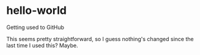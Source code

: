 # hello-world
Getting used to GitHub

This seems pretty straightforward, so I guess nothing's changed since the last time I used this? Maybe.
